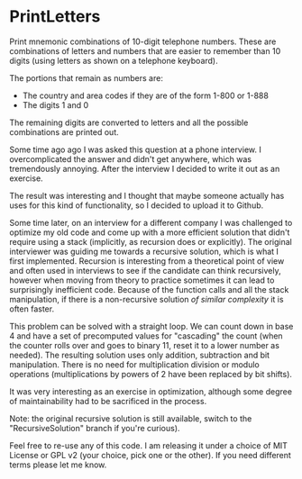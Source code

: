 PrintLetters
============

Print mnemonic combinations of 10-digit telephone numbers. These are combinations of letters and numbers 
that are easier to remember than 10 digits (using letters as shown on a telephone keyboard).  

The portions that remain as numbers are:  
* The country and area codes if they are of the form 1-800 or 1-888  
* The digits 1 and 0  

The remaining digits are converted to letters and all the possible combinations are printed out.  

Some time ago ago I was asked this question at a phone interview. I overcomplicated the answer and didn't get anywhere, 
which was tremendously annoying. After the interview I decided to write it out as an exercise.  

The result was interesting and I thought that maybe someone actually has uses for this kind of functionality,
so I decided to upload it to Github.  

Some time later, on an interview for a different company I was challenged to optimize my old code and come up with a 
more efficient solution that didn't require using a stack (implicitly, as recursion does or explicitly). The original 
interviewer was guiding me towards a recursive solution, which is what I first implemented. Recursion is interesting 
from a theoretical point of view and often used in interviews to see if the candidate can think recursively, however
when moving from theory to practice sometimes it can lead to surprisingly inefficient code. Because of the function
calls and all the stack manipulation, if there is a non-recursive solution _of similar complexity_ it is often faster.  

This problem can be solved with a straight loop. We can count down in base 4 and have a set of precomputed values for
"cascading" the count (when the counter rolls over and goes to binary 11, reset it to a lower number as needed). 
The resulting solution uses only addition, subtraction and bit manipulation. There is no need for multiplication
division or modulo operations (multiplications by powers of 2 have been replaced by bit shifts).  

It was very interesting as an exercise in optimization, although some degree of maintainability had to be sacrificed
in the process.

Note: the original recursive solution is still available, switch to the "RecursiveSolution" branch if you're curious).  

Feel free to re-use any of this code. I am releasing it under a choice of MIT License or GPL v2 (your choice, pick one 
or the other). If you need different terms please let me know.  
